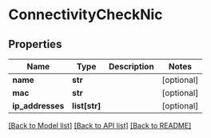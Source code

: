 # ConnectivityCheckNic

## Properties
Name | Type | Description | Notes
------------ | ------------- | ------------- | -------------
**name** | **str** |  | [optional] 
**mac** | **str** |  | [optional] 
**ip_addresses** | **list[str]** |  | [optional] 

[[Back to Model list]](../README.md#documentation-for-models) [[Back to API list]](../README.md#documentation-for-api-endpoints) [[Back to README]](../README.md)


